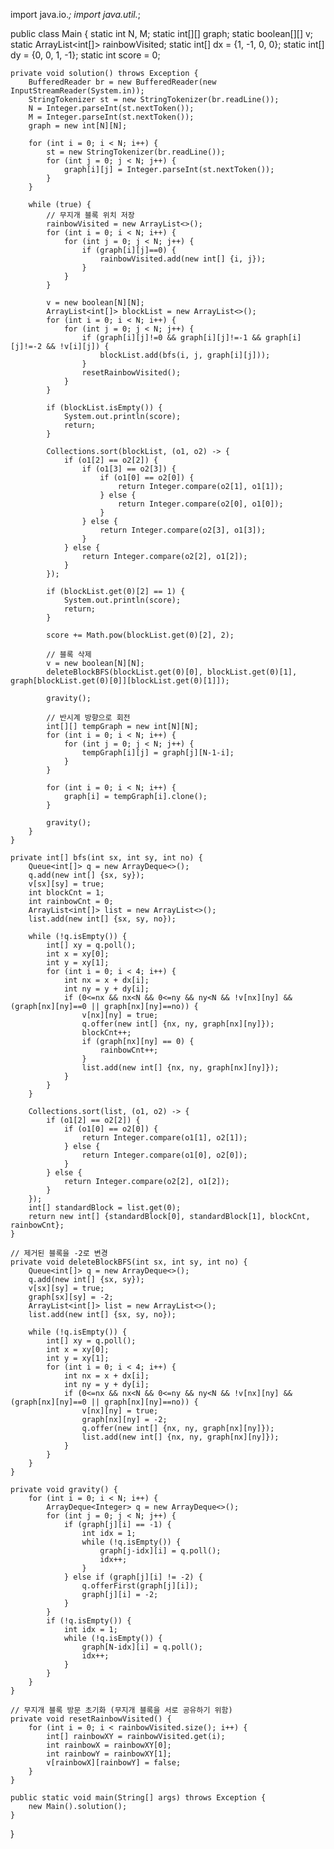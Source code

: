 import java.io.*;
import java.util.*;

public class Main {
	static int N, M;
	static int[][] graph;
	static boolean[][] v;
	static ArrayList<int[]> rainbowVisited;
	static int[] dx = {1, -1, 0, 0};
	static int[] dy = {0, 0, 1, -1};
	static int score = 0;
	
	private void solution() throws Exception {
		BufferedReader br = new BufferedReader(new InputStreamReader(System.in));
		StringTokenizer st = new StringTokenizer(br.readLine());
		N = Integer.parseInt(st.nextToken());
		M = Integer.parseInt(st.nextToken());
		graph = new int[N][N];
		
		for (int i = 0; i < N; i++) {
			st = new StringTokenizer(br.readLine());
			for (int j = 0; j < N; j++) {
				graph[i][j] = Integer.parseInt(st.nextToken());
			}
		}
		
		while (true) {
			// 무지개 블록 위치 저장
			rainbowVisited = new ArrayList<>();
			for (int i = 0; i < N; i++) {
				for (int j = 0; j < N; j++) {
					if (graph[i][j]==0) {
						rainbowVisited.add(new int[] {i, j});
					}
				}
			}
			
			v = new boolean[N][N];
			ArrayList<int[]> blockList = new ArrayList<>();
			for (int i = 0; i < N; i++) {
				for (int j = 0; j < N; j++) {
					if (graph[i][j]!=0 && graph[i][j]!=-1 && graph[i][j]!=-2 && !v[i][j]) {
						blockList.add(bfs(i, j, graph[i][j]));
					}
					resetRainbowVisited();
				}
			}
			
			if (blockList.isEmpty()) {
				System.out.println(score);
				return;
			}
			
			Collections.sort(blockList, (o1, o2) -> {
				if (o1[2] == o2[2]) {
					if (o1[3] == o2[3]) {
						if (o1[0] == o2[0]) {
							return Integer.compare(o2[1], o1[1]);
						} else {
							return Integer.compare(o2[0], o1[0]);
						}
					} else {
						return Integer.compare(o2[3], o1[3]);
					}
				} else {
					return Integer.compare(o2[2], o1[2]);
				}
			});
			
			if (blockList.get(0)[2] == 1) {
				System.out.println(score);
				return;
			}
			
			score += Math.pow(blockList.get(0)[2], 2);
			
			// 블록 삭제
			v = new boolean[N][N];
			deleteBlockBFS(blockList.get(0)[0], blockList.get(0)[1], graph[blockList.get(0)[0]][blockList.get(0)[1]]);
			
			gravity();
			
			// 반시계 방향으로 회전
			int[][] tempGraph = new int[N][N];
			for (int i = 0; i < N; i++) {
				for (int j = 0; j < N; j++) {
					tempGraph[i][j] = graph[j][N-1-i];
				}
			}
			
			for (int i = 0; i < N; i++) {
				graph[i] = tempGraph[i].clone();
			}
			
			gravity();
		}
	}

	private int[] bfs(int sx, int sy, int no) {
		Queue<int[]> q = new ArrayDeque<>();
		q.add(new int[] {sx, sy});
		v[sx][sy] = true;
		int blockCnt = 1;
		int rainbowCnt = 0;
		ArrayList<int[]> list = new ArrayList<>();
		list.add(new int[] {sx, sy, no});
		
		while (!q.isEmpty()) {
			int[] xy = q.poll();
			int x = xy[0];
			int y = xy[1];
			for (int i = 0; i < 4; i++) {
				int nx = x + dx[i];
				int ny = y + dy[i];
				if (0<=nx && nx<N && 0<=ny && ny<N && !v[nx][ny] && (graph[nx][ny]==0 || graph[nx][ny]==no)) {
					v[nx][ny] = true;
					q.offer(new int[] {nx, ny, graph[nx][ny]});
					blockCnt++;
					if (graph[nx][ny] == 0) {
						rainbowCnt++;
					}
					list.add(new int[] {nx, ny, graph[nx][ny]});
				}
			}
		}
		
		Collections.sort(list, (o1, o2) -> {
			if (o1[2] == o2[2]) {
				if (o1[0] == o2[0]) {
					return Integer.compare(o1[1], o2[1]);
				} else {
					return Integer.compare(o1[0], o2[0]);
				}
			} else {
				return Integer.compare(o2[2], o1[2]);
			}
		});
		int[] standardBlock = list.get(0);
		return new int[] {standardBlock[0], standardBlock[1], blockCnt, rainbowCnt};
	}
	
	// 제거된 블록을 -2로 변경
	private void deleteBlockBFS(int sx, int sy, int no) {
		Queue<int[]> q = new ArrayDeque<>();
		q.add(new int[] {sx, sy});
		v[sx][sy] = true;
		graph[sx][sy] = -2;
		ArrayList<int[]> list = new ArrayList<>();
		list.add(new int[] {sx, sy, no});
		
		while (!q.isEmpty()) {
			int[] xy = q.poll();
			int x = xy[0];
			int y = xy[1];
			for (int i = 0; i < 4; i++) {
				int nx = x + dx[i];
				int ny = y + dy[i];
				if (0<=nx && nx<N && 0<=ny && ny<N && !v[nx][ny] && (graph[nx][ny]==0 || graph[nx][ny]==no)) {
					v[nx][ny] = true;
					graph[nx][ny] = -2;
					q.offer(new int[] {nx, ny, graph[nx][ny]});
					list.add(new int[] {nx, ny, graph[nx][ny]});
				}
			}
		}
	}
	
	private void gravity() {
		for (int i = 0; i < N; i++) {
			ArrayDeque<Integer> q = new ArrayDeque<>();
			for (int j = 0; j < N; j++) {
				if (graph[j][i] == -1) {
					int idx = 1;
					while (!q.isEmpty()) {
						graph[j-idx][i] = q.poll();
						idx++;
					}
				} else if (graph[j][i] != -2) {
					q.offerFirst(graph[j][i]);
					graph[j][i] = -2;
				}
			}
			if (!q.isEmpty()) {
				int idx = 1;
				while (!q.isEmpty()) {
					graph[N-idx][i] = q.poll();
					idx++;
				}
			}
		}
	}
	
	// 무지개 블록 방문 초기화 (무지개 블록을 서로 공유하기 위함)
	private void resetRainbowVisited() {
		for (int i = 0; i < rainbowVisited.size(); i++) {
			int[] rainbowXY = rainbowVisited.get(i);
			int rainbowX = rainbowXY[0];
			int rainbowY = rainbowXY[1];
			v[rainbowX][rainbowY] = false;
		}
	}

	public static void main(String[] args) throws Exception {
		new Main().solution();
	}
}